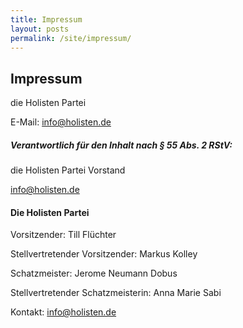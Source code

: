 ```yaml
---
title: Impressum
layout: posts
permalink: /site/impressum/
---
```

## Impressum
die Holisten Partei

E-Mail: info@holisten.de


##### Verantwortlich für den Inhalt nach § 55 Abs. 2 RStV:
die Holisten Partei Vorstand

info@holisten.de



#### Die Holisten Partei

Vorsitzender: Till Flüchter

Stellvertretender Vorsitzender: Markus Kolley

Schatzmeister: Jerome Neumann Dobus

Stellvertretender Schatzmeisterin: Anna Marie Sabi


Kontakt: info@holisten.de

